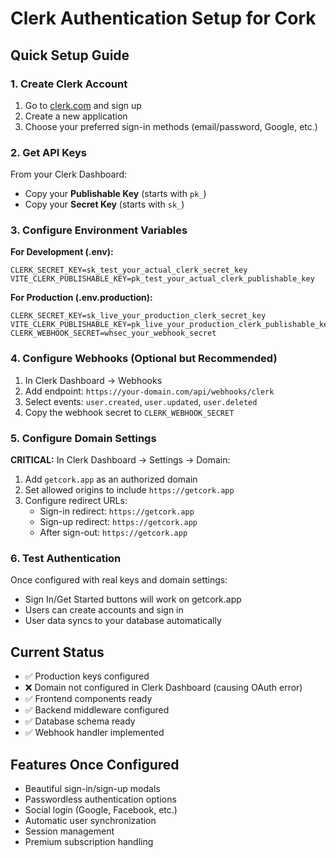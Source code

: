 # Clerk Authentication Setup for Cork

## Quick Setup Guide

### 1. Create Clerk Account
1. Go to [clerk.com](https://clerk.com) and sign up
2. Create a new application
3. Choose your preferred sign-in methods (email/password, Google, etc.)

### 2. Get API Keys
From your Clerk Dashboard:
- Copy your **Publishable Key** (starts with `pk_`)
- Copy your **Secret Key** (starts with `sk_`)

### 3. Configure Environment Variables

**For Development (.env):**
```env
CLERK_SECRET_KEY=sk_test_your_actual_clerk_secret_key
VITE_CLERK_PUBLISHABLE_KEY=pk_test_your_actual_clerk_publishable_key
```

**For Production (.env.production):**
```env
CLERK_SECRET_KEY=sk_live_your_production_clerk_secret_key
VITE_CLERK_PUBLISHABLE_KEY=pk_live_your_production_clerk_publishable_key
CLERK_WEBHOOK_SECRET=whsec_your_webhook_secret
```

### 4. Configure Webhooks (Optional but Recommended)
1. In Clerk Dashboard → Webhooks
2. Add endpoint: `https://your-domain.com/api/webhooks/clerk`
3. Select events: `user.created`, `user.updated`, `user.deleted`
4. Copy the webhook secret to `CLERK_WEBHOOK_SECRET`

### 5. Configure Domain Settings
**CRITICAL:** In Clerk Dashboard → Settings → Domain:
1. Add `getcork.app` as an authorized domain
2. Set allowed origins to include `https://getcork.app`
3. Configure redirect URLs:
   - Sign-in redirect: `https://getcork.app`
   - Sign-up redirect: `https://getcork.app`
   - After sign-out: `https://getcork.app`

### 6. Test Authentication
Once configured with real keys and domain settings:
- Sign In/Get Started buttons will work on getcork.app
- Users can create accounts and sign in
- User data syncs to your database automatically

## Current Status
- ✅ Production keys configured
- ❌ Domain not configured in Clerk Dashboard (causing OAuth error)
- ✅ Frontend components ready
- ✅ Backend middleware configured
- ✅ Database schema ready
- ✅ Webhook handler implemented

## Features Once Configured
- Beautiful sign-in/sign-up modals
- Passwordless authentication options
- Social login (Google, Facebook, etc.)
- Automatic user synchronization
- Session management
- Premium subscription handling